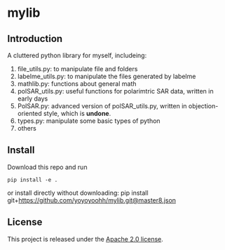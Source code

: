 # mylib

## Introduction
A cluttered python library for myself, includeing:

1. file_utils.py: to manipulate file and folders
2. labelme_utils.py: to manipulate the files generated by labelme
3. mathlib.py: functions about general math
4. polSAR_utils.py: useful functions for polarimtric SAR data, written in early days
5. PolSAR.py: advanced version of polSAR_utils.py, written in objection-oriented style, which is **undone**.
6. types.py: manipulate some basic types of python
7. others

## Install
Download this repo and run

    pip install -e .

or install directly without downloading:
    pip install git+https://github.com/yoyoyoohh/mylib.git@master8.json

## License
This project is released under the [Apache 2.0 license](LICENSE).

